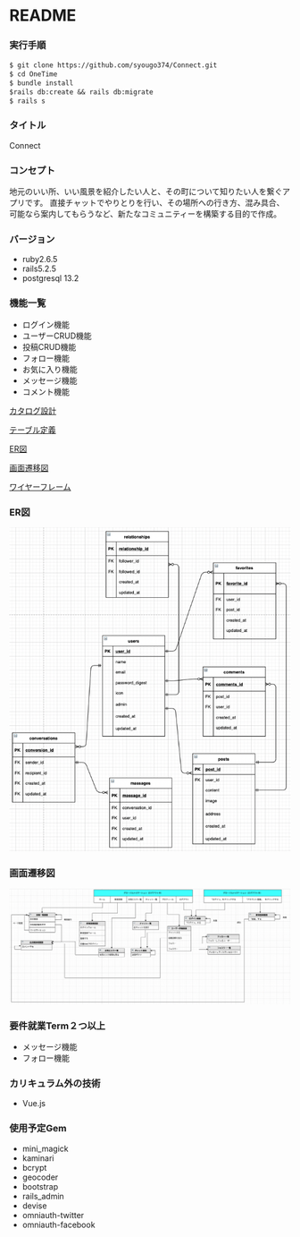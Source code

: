 # README
### 実行手順
````
$ git clone https://github.com/syougo374/Connect.git 
$ cd OneTime
$ bundle install
$rails db:create && rails db:migrate
$ rails s
````


### タイトル
Connect

### コンセプト
地元のいい所、いい風景を紹介したい人と、その町について知りたい人を繋ぐアプリです。
直接チャットでやりとりを行い、その場所への行き方、混み具合、可能なら案内してもらうなど、新たなコミュニティーを構築する目的で作成。

### バージョン
- ruby2.6.5 
- rails5.2.5 
- postgresql 13.2

### 機能一覧
- ログイン機能
- ユーザーCRUD機能
- 投稿CRUD機能
- フォロー機能
- お気に入り機能
- メッセージ機能
- コメント機能

[カタログ設計](https://docs.google.com/spreadsheets/d/1zWUvTsntoSxx33IVawJI0GqJEZF2ndbEgixWF0hZ9j0/edit#gid=0)

[テーブル定義](https://docs.google.com/spreadsheets/d/1zWUvTsntoSxx33IVawJI0GqJEZF2ndbEgixWF0hZ9j0/edit#gid=1408983820)

[ER図](https://docs.google.com/spreadsheets/d/1zWUvTsntoSxx33IVawJI0GqJEZF2ndbEgixWF0hZ9j0/edit#gid=652702649)

[画面遷移図](https://docs.google.com/spreadsheets/d/1zWUvTsntoSxx33IVawJI0GqJEZF2ndbEgixWF0hZ9j0/edit#gid=295757362)

[ワイヤーフレーム](https://docs.google.com/spreadsheets/d/1zWUvTsntoSxx33IVawJI0GqJEZF2ndbEgixWF0hZ9j0/edit#gid=775796149)

### ER図
<img src="./public/images/ER.png" alt="ER図" width='650px'>

### 画面遷移図
<img src="./public/images/imagesenni.png" alt="ER図" width='650px'>


### 要件就業Term２つ以上
- メッセージ機能
- フォロー機能
  
### カリキュラム外の技術
- Vue.js

### 使用予定Gem
- mini_magick
- kaminari
- bcrypt
- geocoder
- bootstrap
- rails_admin
- devise
- omniauth-twitter
- omniauth-facebook
